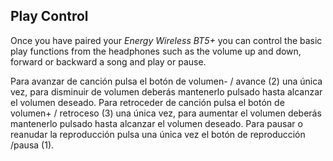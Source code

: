 ## Play Control

Once you have paired your *Energy Wireless BT5+* you can control the basic play functions from the headphones such as the volume up and down, forward or backward a song and play or pause.

Para avanzar de canción pulsa el botón de volumen- / avance (2) una única vez, para disminuir de volumen deberás  mantenerlo pulsado hasta alcanzar el volumen deseado. 
Para retroceder de canción pulsa el botón de volumen+ / retroceso (3) una única vez, para aumentar el volumen deberás mantenerlo pulsado hasta alcanzar el volumen deseado. 
Para pausar o reanudar la reproducción pulsa una única vez el botón de reproducción /pausa (1).
